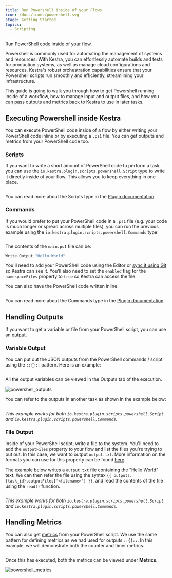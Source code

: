 ```yaml
---
title: Run Powershell inside of your Flows
icon: /docs/icons/powershell.svg
stage: Getting Started 
topics:
  - Scripting
---
```


Run PowerShell code inside of your flow.

Powershell is commonly used for automating the management of systems and resources. With Kestra, you can effortlessly automate builds and tests for production systems, as well as manage cloud configurations and resources. Kestra's robust orchestration capabilities ensure that your Powershell scripts run smoothly and efficiently, streamlining your infrastructure.

This guide is going to walk you through how to get Powershell running inside of a workflow, how to manage input and output files, and how you can pass outputs and metrics back to Kestra to use in later tasks.

## Executing Powershell inside Kestra

You can execute PowerShell code inside of a flow by either writing your PowerShell code inline or by executing a `.ps1` file. You can get outputs and metrics from your PowerShell code too.

### Scripts

If you want to write a short amount of PowerShell code to perform a task, you can use the `io.kestra.plugin.scripts.powershell.Script` type to write it directly inside of your flow. This allows you to keep everything in one place.

```yaml file=public/examples/scripts_powershell.yml
```

You can read more about the Scripts type in the [Plugin documentation](/plugins/plugin-script-powershell/tasks/io.kestra.plugin.scripts.powershell.script)

### Commands

If you would prefer to put your PowerShell code in a `.ps1` file (e.g. your code is much longer or spread across multiple files), you can run the previous example using the `io.kestra.plugin.scripts.powershell.Commands` type:

```yaml file=public/examples/commands_powershell.yml
```

The contents of the `main.ps1` file can be:

```r
Write-Output "Hello World"
```

You'll need to add your PowerShell code using the Editor or [sync it using Git](../version-control-cicd/04.git.md) so Kestra can see it. You'll also need to set the `enabled` flag for the `namespaceFiles` property to `true` so Kestra can access the file.

You can also have the PowerShell code written inline.

```yaml file=public/examples/commands_powershell_inline.yml
```

You can read more about the Commands type in the [Plugin documentation](/plugins/plugin-script-powershell/tasks/io.kestra.plugin.scripts.powershell.commands).

## Handling Outputs

If you want to get a variable or file from your PowerShell script, you can use an [output](../04.workflow-components/06.outputs.md).

### Variable Output

You can put out the JSON outputs from the PowerShell commands / script using the `::{}::` pattern. Here is an example:

```yaml file=public/examples/outputs_powershell.yml
```

All the output variables can be viewed in the Outputs tab of the execution.

![powershell_outputs](/docs/how-to-guides/powershell/outputs.png)

You can refer to the outputs in another task as shown in the example below:

```yaml file=public/examples/outputs_powershell_usage.yml
```

_This example works for both `io.kestra.plugin.scripts.powershell.Script` and `io.kestra.plugin.scripts.powershell.Commands`._

### File Output

Inside of your PowerShell script, write a file to the system. You'll need to add the `outputFiles` property to your flow and list the files you're trying to put out. In this case, we want to output `output.txt`. More information on the formats you can use for this property can be found [here](../04.workflow-components/01.tasks/02.scripts/07.outputs-metrics.md).

The example below writes a `output.txt` file containing the "Hello World" text. We can then refer the file using the syntax `{{ outputs.{task_id}.outputFiles['<filename>'] }}`, and read the contents of the file using the `read()` function.

```yaml file=public/examples/scripts_output-files-powershell.yml
```

_This example works for both `io.kestra.plugin.scripts.powershell.Script` and `io.kestra.plugin.scripts.powershell.Commands`._

## Handling Metrics

You can also get [metrics](../04.workflow-components/01.tasks/02.scripts/06.outputs-metrics.md#outputs-and-metrics-in-script-and-commands-tasks) from your PowerShell script. We use the same pattern for defining metrics as we had used for outputs `::{}::`. In this example, we will demonstrate both the counter and timer metrics.

```yaml file=public/examples/metrics_powershell.yml
```

Once this has executed, both the metrics can be viewed under **Metrics**.

![powershell_metrics](/docs/how-to-guides/powershell/metrics.png)
